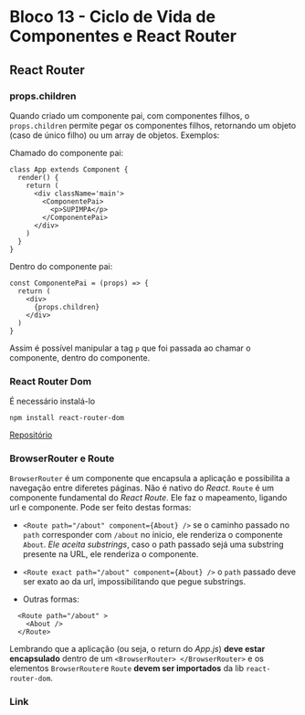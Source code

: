 # Bloco 13 - Ciclo de Vida de Componentes e React Router

## React Router

### props.children

Quando criado um componente pai, com componentes filhos, o `props.children` permite pegar os componentes filhos, retornando um objeto (caso de único filho) ou um array de objetos. Exemplos:

Chamado do componente pai:

```
class App extends Component {
  render() {
    return (
      <div className='main'>
        <ComponentePai>
          <p>SUPIMPA</p>
        </ComponentePai>
      </div>
    )
  }
}
```

Dentro do componente pai:

```
const ComponentePai = (props) => {
  return (
    <div>
      {props.children}
    </div>
  )
}
```

Assim é possível manipular a tag `p` que foi passada ao chamar o componente, dentro do componente.

### React Router Dom

É necessário instalá-lo

```
npm install react-router-dom
```

[Repositório](https://github.com/ReactTraining/react-router/tree/master/packages/react-router-dom)

### BrowserRouter e Route

`BrowserRouter` é um componente que encapsula a aplicação e possibilita a navegação entre diferetes páginas. Não é nativo do *React*.
`Route` é um componente fundamental do *React Route*. Ele faz o mapeamento, ligando url e componente.
Pode ser feito destas formas:

- `<Route path="/about" component={About} />` se o caminho passado no `path` corresponder com `/about` no ínicio, ele renderiza o componente `About`. *Ele aceita substrings*, caso o path passado sejá uma substring presente na URL, ele renderiza o componente.

- `<Route exact path="/about" component={About} />` o `path` passado deve ser exato ao da url, impossibilitando que pegue substrings.

- Outras formas:

```
  <Route path="/about" >
    <About />
  </Route>
```

Lembrando que a aplicação (ou seja, o return do *App.js*) **deve estar encapsulado** dentro de um `<BrowserRouter> </BrowserRouter>` e os elementos `BrowserRouter`e `Route` **devem ser importados** da lib `react-router-dom`.

### Link

